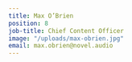 ```yaml
---
title: Max O’Brien
position: 8
job-title: Chief Content Officer
image: "/uploads/max-obrien.jpg"
email: max.obrien@novel.audio
---
```


